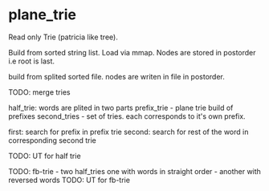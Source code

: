 plane_trie
==========

Read only Trie (patricia like tree).

Build from sorted string list.
Load via mmap.
Nodes are stored in postorder i.e root is last.


build from splited sorted file.
nodes are writen in file in postorder.

TODO: merge tries


half_trie:
words are plited in two parts
prefix_trie -  plane trie build of prefixes
second_tries - set of tries. each corresponds to it's own prefix.


first: search for prefix in prefix trie
second: search for rest of the word in corresponding second trie

TODO: UT for half trie

TODO: fb-trie - two half_tries one with words in straight order - another with reversed words
TODO: UT for fb-trie
